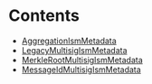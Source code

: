 

# Contents
- [AggregationIsmMetadata](AggregationIsmMetadata.sol/library.AggregationIsmMetadata.md)
- [LegacyMultisigIsmMetadata](LegacyMultisigIsmMetadata.sol/library.LegacyMultisigIsmMetadata.md)
- [MerkleRootMultisigIsmMetadata](MerkleRootMultisigIsmMetadata.sol/library.MerkleRootMultisigIsmMetadata.md)
- [MessageIdMultisigIsmMetadata](MessageIdMultisigIsmMetadata.sol/library.MessageIdMultisigIsmMetadata.md)
